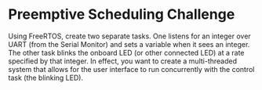 # Preemptive Scheduling Challenge
Using FreeRTOS, create two separate tasks. One listens for an integer over UART (from the Serial Monitor) and sets a variable when it sees an integer. The other task blinks the onboard LED (or other connected LED) at a rate specified by that integer. In effect, you want to create a multi-threaded system that allows for the user interface to run concurrently with the control task (the blinking LED).

